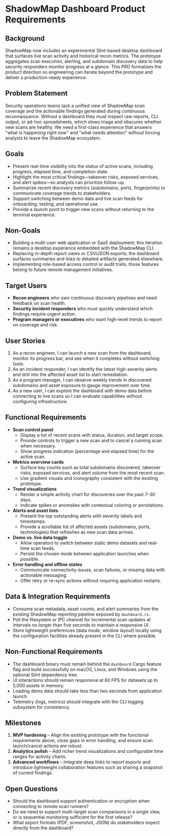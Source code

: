# ShadowMap Dashboard Product Requirements

## Background
ShadowMap now includes an experimental Slint-based desktop dashboard that surfaces live scan
activity and historical recon metrics. The prototype aggregates scan execution, alerting, and
subdomain discovery data to help security responders monitor progress at a glance. This PRD
formalizes the product direction so engineering can iterate beyond the prototype and deliver a
production-ready experience.

## Problem Statement
Security operations teams lack a unified view of ShadowMap scan coverage and the actionable
findings generated during continuous reconnaissance. Without a dashboard they must inspect raw
reports, CLI output, or ad-hoc spreadsheets, which slows triage and obscures whether new scans are
healthy. We need a first-class experience that answers "what is happening right now" and "what needs
attention" without forcing analysts to leave the ShadowMap ecosystem.

## Goals
- Present real-time visibility into the status of active scans, including progress, elapsed time,
  and completion state.
- Highlight the most critical findings—takeover risks, exposed services, and alert spikes—so analysts
  can prioritize follow-up.
- Summarize recent discovery metrics (subdomains, ports, fingerprints) to communicate coverage
  trends to stakeholders.
- Support switching between demo data and live scan feeds for onboarding, testing, and operational
  use.
- Provide a launch point to trigger new scans without returning to the terminal experience.

## Non-Goals
- Building a multi-user web application or SaaS deployment; this iteration remains a desktop
  experience embedded with the ShadowMap CLI.
- Replacing in-depth report views or CSV/JSON exports; the dashboard surfaces summaries and links to
  detailed artifacts generated elsewhere.
- Implementing role-based access control or audit trails; those features belong to future remote
  management initiatives.

## Target Users
- **Recon engineers** who own continuous discovery pipelines and need feedback on scan health.
- **Security incident responders** who must quickly understand which findings require urgent action.
- **Program managers or executives** who want high-level trends to report on coverage and risk.

## User Stories
1. As a recon engineer, I can launch a new scan from the dashboard, monitor its progress bar, and see
   when it completes without switching tools.
2. As an incident responder, I can identify the latest high-severity alerts and drill into the
   affected asset list to start remediation.
3. As a program manager, I can observe weekly trends in discovered subdomains and asset exposure to
   gauge improvement over time.
4. As a new user, I can explore the dashboard with demo data before connecting to live scans so I can
   evaluate capabilities without configuring infrastructure.

## Functional Requirements
- **Scan control panel**
  - Display a list of recent scans with status, duration, and target scope.
  - Provide controls to trigger a new scan and to cancel a running scan when necessary.
  - Show progress indication (percentage and elapsed time) for the active scan.
- **Metrics overview cards**
  - Surface key counts such as total subdomains discovered, takeover risks, exposed services, and
    alert volume from the most recent scan.
  - Use gradient visuals and iconography consistent with the existing prototype.
- **Trend visualizations**
  - Render a simple activity chart for discoveries over the past 7–30 days.
  - Indicate spikes or anomalies with contextual coloring or annotations.
- **Alerts and asset lists**
  - Present the top outstanding alerts with severity labels and timestamps.
  - Provide a scrollable list of affected assets (subdomains, ports, technologies) that refreshes as
    new scan data arrives.
- **Demo vs. live data toggle**
  - Allow operators to switch between static demo datasets and real-time scan feeds.
  - Persist the chosen mode between application launches when possible.
- **Error handling and offline states**
  - Communicate connectivity issues, scan failures, or missing data with actionable messaging.
  - Offer retry or re-sync actions without requiring application restarts.

## Data & Integration Requirements
- Consume scan metadata, asset counts, and alert summaries from the existing ShadowMap reporting
  pipeline exposed by `dashboard.rs`.
- Poll the filesystem or IPC channel for incremental scan updates at intervals no longer than five
  seconds to maintain a responsive UI.
- Store lightweight preferences (data mode, window layout) locally using the configuration
  facilities already present in the CLI where possible.

## Non-Functional Requirements
- The dashboard binary must remain behind the `dashboard` Cargo feature flag and build successfully
  on macOS, Linux, and Windows using the optional Slint dependency tree.
- UI interactions should remain responsive at 60 FPS for datasets up to 5,000 assets in memory.
- Loading demo data should take less than two seconds from application launch.
- Telemetry (logs, metrics) should integrate with the CLI logging subsystem for consistency.

## Milestones
1. **MVP hardening** – Align the existing prototype with the functional requirements above, close
   gaps in error handling, and ensure scan launch/cancel actions are robust.
2. **Analytics polish** – Add richer trend visualizations and configurable time ranges for activity
   charts.
3. **Advanced workflows** – Integrate deep links to report exports and introduce lightweight
   collaboration features such as sharing a snapshot of current findings.

## Open Questions
- Should the dashboard support authentication or encryption when connecting to remote scan runners?
- Do we need to support multi-target scan comparisons in a single view, or is sequential monitoring
  sufficient for the first release?
- What export formats (PDF, screenshot, JSON) do stakeholders expect directly from the dashboard?
